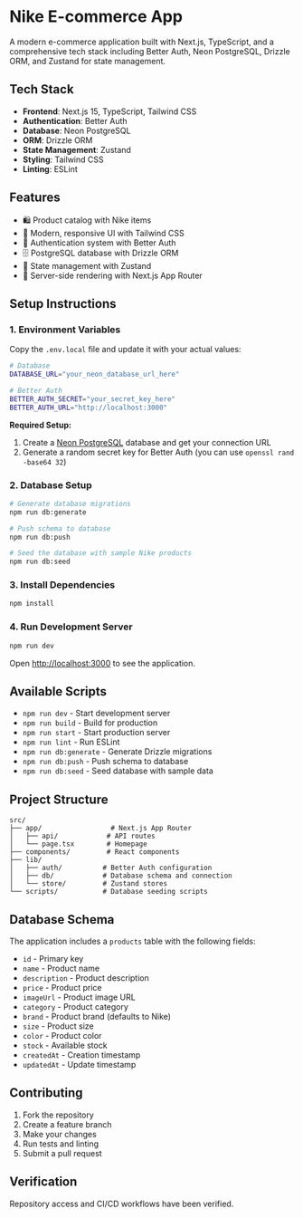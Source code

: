 # Nike E-commerce App

A modern e-commerce application built with Next.js, TypeScript, and a comprehensive tech stack including Better Auth, Neon PostgreSQL, Drizzle ORM, and Zustand for state management.

## Tech Stack

- **Frontend**: Next.js 15, TypeScript, Tailwind CSS
- **Authentication**: Better Auth
- **Database**: Neon PostgreSQL
- **ORM**: Drizzle ORM
- **State Management**: Zustand
- **Styling**: Tailwind CSS
- **Linting**: ESLint

## Features

- 🛍️ Product catalog with Nike items
- 🎨 Modern, responsive UI with Tailwind CSS
- 🔐 Authentication system with Better Auth
- 🗄️ PostgreSQL database with Drizzle ORM
- 📱 State management with Zustand
- 🚀 Server-side rendering with Next.js App Router

## Setup Instructions

### 1. Environment Variables

Copy the `.env.local` file and update it with your actual values:

```bash
# Database
DATABASE_URL="your_neon_database_url_here"

# Better Auth
BETTER_AUTH_SECRET="your_secret_key_here"
BETTER_AUTH_URL="http://localhost:3000"
```

**Required Setup:**
1. Create a [Neon PostgreSQL](https://neon.tech) database and get your connection URL
2. Generate a random secret key for Better Auth (you can use `openssl rand -base64 32`)

### 2. Database Setup

```bash
# Generate database migrations
npm run db:generate

# Push schema to database
npm run db:push

# Seed the database with sample Nike products
npm run db:seed
```

### 3. Install Dependencies

```bash
npm install
```

### 4. Run Development Server

```bash
npm run dev
```

Open [http://localhost:3000](http://localhost:3000) to see the application.

## Available Scripts

- `npm run dev` - Start development server
- `npm run build` - Build for production
- `npm run start` - Start production server
- `npm run lint` - Run ESLint
- `npm run db:generate` - Generate Drizzle migrations
- `npm run db:push` - Push schema to database
- `npm run db:seed` - Seed database with sample data

## Project Structure

```
src/
├── app/                 # Next.js App Router
│   ├── api/            # API routes
│   └── page.tsx        # Homepage
├── components/         # React components
├── lib/
│   ├── auth/          # Better Auth configuration
│   ├── db/            # Database schema and connection
│   └── store/         # Zustand stores
└── scripts/           # Database seeding scripts
```

## Database Schema

The application includes a `products` table with the following fields:
- `id` - Primary key
- `name` - Product name
- `description` - Product description
- `price` - Product price
- `imageUrl` - Product image URL
- `category` - Product category
- `brand` - Product brand (defaults to Nike)
- `size` - Product size
- `color` - Product color
- `stock` - Available stock
- `createdAt` - Creation timestamp
- `updatedAt` - Update timestamp

## Contributing

1. Fork the repository
2. Create a feature branch
3. Make your changes
4. Run tests and linting
5. Submit a pull request

## Verification

Repository access and CI/CD workflows have been verified.
